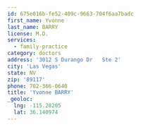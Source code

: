 ```yaml
---
id: 675e016b-fe52-409c-9663-704f6aa7badc
first_name: Yvonne
last_name: BARRY
license: M.D.
services:
  - family-practice
category: doctors
address: '3012 S Durango Dr   Ste 2'
city: 'Las Vegas'
state: NV
zip: '89117'
phone: 702-366-0640
title: 'Yvonne BARRY'
_geoloc:
  lng: -115.28205
  lat: 36.140974
---
```

